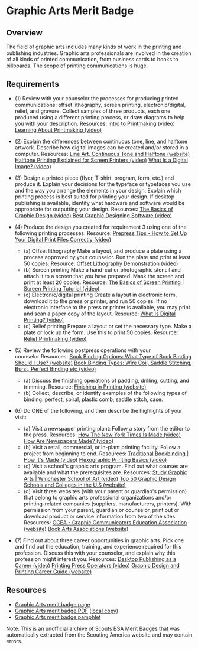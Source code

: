 

# Graphic Arts Merit Badge


## Overview



The field of graphic arts includes many kinds of work in the printing and publishing industries. Graphic arts professionals are involved in the creation of all kinds of printed communication, from business cards to books to billboards. The scope of printing communications is huge.

## Requirements

* (1) Review with your counselor the processes for producing printed communications: offset lithography, screen printing, electronic/digital, relief, and gravure. Collect samples of three products, each one produced using a different printing process, or draw diagrams to help you with your description. Resources:  [Intro to Printmaking (video)](https://www.youtube.com/watch?v=lNoRrp17SJ4)  [Learning About Printmaking (video)](https://www.youtube.com/watch?v=ns9_2SfhCtM )
* (2) Explain the differences between continuous tone, line, and halftone artwork. Describe how digital images can be created and/or stored in a computer. Resources:  [Line Art, Continuous Tone and Halftone (website)](https://soma.sbcc.edu/users/Russotti/111/read_mes/111chpt6halftone.html)  [Halftone Printing Explained for Screen Printers (video)](https://youtu.be/6u-1HjVQliY?si=rrlPTChjb_f5ya8b)  [What Is a Digital Image?  (video)](https://www.youtube.com/watch?v=TVTn7mYKegY )
* (3) Design a printed piece (flyer, T-shirt, program, form, etc.) and produce it. Explain your decisions for the typeface or typefaces you use and the way you arrange the elements in your design. Explain which printing process is best suited for printing your design. If desktop publishing is available, identify what hardware and software would be appropriate for outputting your design. Resources:  [  The Basics of Graphic Design (video)](https://www.youtube.com/watch?v=ZhTNQFWc_qg)  [Best Graphic Designing Software (video)](https://www.youtube.com/watch?v=qtHong4fWT4)
* (4) Produce the design you created for requirement 3 using one of the following printing processes: Resource:  [Prepress Tips - How to Set Up Your Digital Print Files Correctly (video)](https://www.youtube.com/watch?v=QxlB6rl8aNU )
    * (a) Offset lithography Make a layout, and produce a plate using a process approved by your counselor. Run the plate and print at least 50 copies. Resource: [Offset Lithography Demonstration (video)](https://youtu.be/e4GmiXXAvuA?si=OA6SjlwBdX0iURxc)
    * (b) Screen printing Make a hand-cut or photographic stencil and attach it to a screen that you have prepared. Mask the screen and print at least 20 copies. Resource: [The Basics of Screen Printing | Screen Printing Tutorial (video)](https://youtu.be/LB__fEeO6no?si=xnEBGmb6WHEazfXl)
    * (c) Electronic/digital printing Create a layout in electronic form, download it to the press or printer, and run 50 copies. If no electronic interface to the press or printer is available, you may print and scan a paper copy of the layout. Resource: [What Is Digital Printing? (video)](https://youtube.com/shorts/pxunJD8QqJI?si=gu4SKEaApL3YeDtw)
    * (d) Relief printing Prepare a layout or set the necessary type. Make a plate or lock up the form. Use this to print 50 copies. Resource: [Relief Printmaking (video)](https://youtu.be/vsMBA-1g-5U?si=MyzHQonzhXqkwloS)


* (5) Review the following postpress operations with your counselor:Resources:  [Book Binding Options: What Type of Book Binding Should I Use? (website)](https://www.48hrbooks.com/publishing-resources/blog/138/book-binding-options-what-type-of-book-binding-should-i-use?)  [Book Binding Types: Wire Coil, Saddle Stitching, Burst, Perfect Binding etc  (video)](https://youtu.be/t7eJKNFptzU?si=DDD-T90I4LBkQnM6)
    * (a) Discuss the finishing operations of padding, drilling, cutting, and trimming. Resource: [Finishing in Printing (website)](https://www.colorvisionprinting.com/blog/finishing-in-printing-what-are-the-most-requested-options)
    * (b) Collect, describe, or identify examples of the following types of binding: perfect, spiral, plastic comb, saddle stitch, case.


* (6) Do ONE of the following, and then describe the highlights of your visit:
    * (a) Visit a newspaper printing plant: Follow a story from the editor to the press. Resources: [How The New York Times Is Made (video)](https://youtu.be/MrWP2z8I0Qk?si=zVnbTit-WqZa2BFD) [How Are Newspapers Made? (video)](https://www.youtube.com/watch?v=dEqMu7IVURE%20)
    * (b) Visit a retail, commercial, or in-plant printing facility. Follow a project from beginning to end. Resources: [Traditional Bookbinding | How It's Made (video)](https://youtu.be/DiCRx1_Ovok?si=B0uslGn7U9D6tGpI) [Flexographic Printing Basics (video)](https://www.youtube.com/watch?v=hTF_fgpWoTo%20)
    * (c) Visit a school's graphic arts program. Find out what courses are available and what the prerequisites are. Resources: [Study Graphic Arts | Winchester School of Art (video)](https://youtu.be/GsC6_Ibhpp8?si=rWPM21zZDOd728xX) [Top 50 Graphic Design Schools and Colleges in the U.S (website)](https://www.animationcareerreview.com/articles/top-50-graphic-design-schools-and-colleges-us-2023-rankings)
    * (d) Visit three websites (with your parent or guardian's permission) that belong to graphic arts professional organizations and/or printing-related companies (suppliers, manufacturers, printers). With permission from your parent, guardian or counselor, print out or download product or service information from two of the sites. Resources: [GCEA - Graphic Communicators Education Association (website)](https://www.gceaonline.org/) [Book Arts Associations (website)](https://guildofbookworkers.org/book-arts-organization)


* (7) Find out about three career opportunities in graphic arts. Pick one and find out the education, training, and experience required for this profession. Discuss this with your counselor, and explain why this profession might interest you. Resources:  [Desktop Publishing as a Career (video)](https://www.youtube.com/watch?v=tuP-G9wJxmY )  [Printing Press Operators (video)](https://www.youtube.com/watch?v=hOArtAsYeP8 )  [Graphic Design and Printing Career Guide (website)](https://www.khake.com/page27.html)


## Resources

- [Graphic Arts merit badge page](https://www.scouting.org/merit-badges/graphic-arts/)
- [Graphic Arts merit badge PDF](https://filestore.scouting.org/filestore/Merit_Badge_ReqandRes/Pamphlets/Graphic%20Arts_2025.pdf) ([local copy](files/graphic-arts-merit-badge.pdf))
- [Graphic Arts merit badge pamphlet](https://www.scoutshop.org/graphic-arts-merit-badge-pamphlet-648314.html)

Note: This is an unofficial archive of Scouts BSA Merit Badges that was automatically extracted from the Scouting America website and may contain errors.